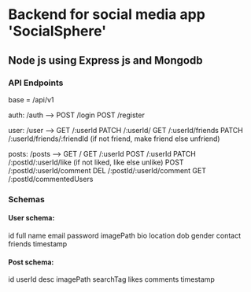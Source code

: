 # Backend for social media app 'SocialSphere'

## Node js using Express js and Mongodb

### API Endpoints

base = <domain>/api/v1

auth: /auth -->
POST /login
POST /register

user: /user -->
GET /:userId
PATCH /:userId/
GET /:userId/friends
PATCH /:userId/friends/:friendId (if not friend, make friend else unfriend)

posts: /posts -->
GET /
GET /:userId
POST /:userId
PATCH /:postId/:userId/like (if not liked, like else unlike)
POST /:postId/:userId/comment
DEL /:postId/:userId/comment
GET /:postId/commentedUsers

### Schemas

#### User schema:

id
full name
email
password
imagePath
bio
location
dob
gender
contact
friends
timestamp

#### Post schema:

id
userId
desc
imagePath
searchTag
likes
comments
timestamp
